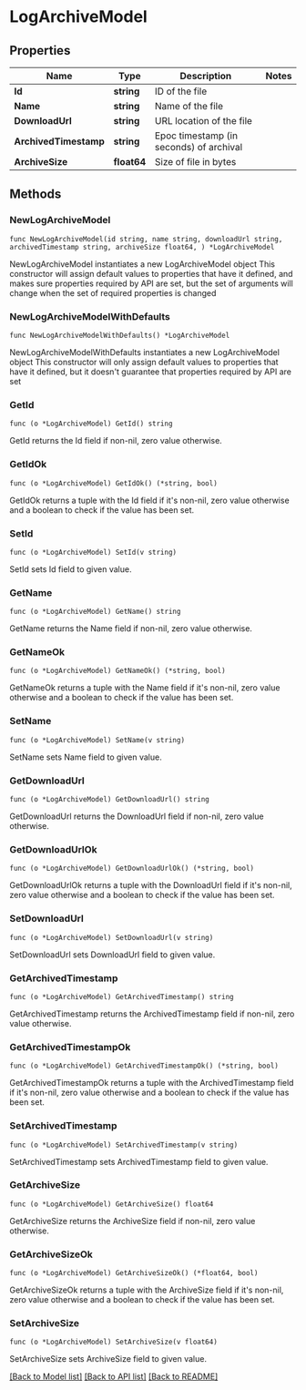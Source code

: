 # LogArchiveModel

## Properties

Name | Type | Description | Notes
------------ | ------------- | ------------- | -------------
**Id** | **string** | ID of the file | 
**Name** | **string** | Name of the file | 
**DownloadUrl** | **string** | URL location of the file | 
**ArchivedTimestamp** | **string** | Epoc timestamp (in seconds) of archival | 
**ArchiveSize** | **float64** | Size of file in bytes | 

## Methods

### NewLogArchiveModel

`func NewLogArchiveModel(id string, name string, downloadUrl string, archivedTimestamp string, archiveSize float64, ) *LogArchiveModel`

NewLogArchiveModel instantiates a new LogArchiveModel object
This constructor will assign default values to properties that have it defined,
and makes sure properties required by API are set, but the set of arguments
will change when the set of required properties is changed

### NewLogArchiveModelWithDefaults

`func NewLogArchiveModelWithDefaults() *LogArchiveModel`

NewLogArchiveModelWithDefaults instantiates a new LogArchiveModel object
This constructor will only assign default values to properties that have it defined,
but it doesn't guarantee that properties required by API are set

### GetId

`func (o *LogArchiveModel) GetId() string`

GetId returns the Id field if non-nil, zero value otherwise.

### GetIdOk

`func (o *LogArchiveModel) GetIdOk() (*string, bool)`

GetIdOk returns a tuple with the Id field if it's non-nil, zero value otherwise
and a boolean to check if the value has been set.

### SetId

`func (o *LogArchiveModel) SetId(v string)`

SetId sets Id field to given value.


### GetName

`func (o *LogArchiveModel) GetName() string`

GetName returns the Name field if non-nil, zero value otherwise.

### GetNameOk

`func (o *LogArchiveModel) GetNameOk() (*string, bool)`

GetNameOk returns a tuple with the Name field if it's non-nil, zero value otherwise
and a boolean to check if the value has been set.

### SetName

`func (o *LogArchiveModel) SetName(v string)`

SetName sets Name field to given value.


### GetDownloadUrl

`func (o *LogArchiveModel) GetDownloadUrl() string`

GetDownloadUrl returns the DownloadUrl field if non-nil, zero value otherwise.

### GetDownloadUrlOk

`func (o *LogArchiveModel) GetDownloadUrlOk() (*string, bool)`

GetDownloadUrlOk returns a tuple with the DownloadUrl field if it's non-nil, zero value otherwise
and a boolean to check if the value has been set.

### SetDownloadUrl

`func (o *LogArchiveModel) SetDownloadUrl(v string)`

SetDownloadUrl sets DownloadUrl field to given value.


### GetArchivedTimestamp

`func (o *LogArchiveModel) GetArchivedTimestamp() string`

GetArchivedTimestamp returns the ArchivedTimestamp field if non-nil, zero value otherwise.

### GetArchivedTimestampOk

`func (o *LogArchiveModel) GetArchivedTimestampOk() (*string, bool)`

GetArchivedTimestampOk returns a tuple with the ArchivedTimestamp field if it's non-nil, zero value otherwise
and a boolean to check if the value has been set.

### SetArchivedTimestamp

`func (o *LogArchiveModel) SetArchivedTimestamp(v string)`

SetArchivedTimestamp sets ArchivedTimestamp field to given value.


### GetArchiveSize

`func (o *LogArchiveModel) GetArchiveSize() float64`

GetArchiveSize returns the ArchiveSize field if non-nil, zero value otherwise.

### GetArchiveSizeOk

`func (o *LogArchiveModel) GetArchiveSizeOk() (*float64, bool)`

GetArchiveSizeOk returns a tuple with the ArchiveSize field if it's non-nil, zero value otherwise
and a boolean to check if the value has been set.

### SetArchiveSize

`func (o *LogArchiveModel) SetArchiveSize(v float64)`

SetArchiveSize sets ArchiveSize field to given value.



[[Back to Model list]](../README.md#documentation-for-models) [[Back to API list]](../README.md#documentation-for-api-endpoints) [[Back to README]](../README.md)


